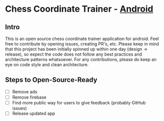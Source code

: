 # Chess Coordinate Trainer - [Android](https://play.google.com/store/apps/details?id=com.titaniel.chesscoordinatetrainer&hl=de&gl=US)

## Intro

This is an open source chess coordinate trainer application for android.
Feel free to contribute by opening issues, creating PR's, etc.
Please keep in mind that this project has been initially spinned up within one day (design -> release),
so expect the code does not follow any best practices and architecture patterns whatsoever. For any contributions,
please do keep an eye on code style and clean architecture.

## Steps to Open-Source-Ready
- [ ] Remove ads
- [ ] Remove firebase
- [ ] Find more public way for users to give feedback (probably GitHub issues)
- [ ] Release updated app
